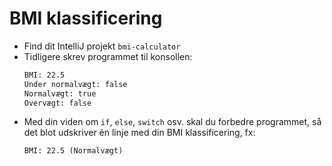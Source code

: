 # BMI klassificering
- Find dit IntelliJ projekt `bmi-calculator`
- Tidligere skrev programmet til konsollen:
  ```txt
  BMI: 22.5
  Under normalvægt: false
  Normalvægt: true
  Overvægt: false
  ```
- Med din viden om `if`, `else`, `switch` osv. skal du forbedre programmet, så det blot udskriver én linje med din BMI klassificering, fx:
  ```txt
  BMI: 22.5 (Normalvægt)
  ``` 